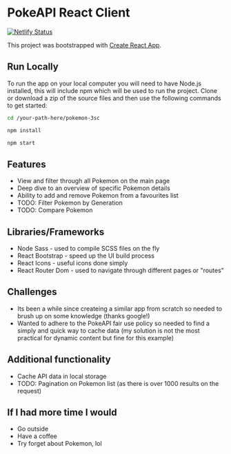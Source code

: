 # PokeAPI React Client

[![Netlify Status](https://api.netlify.com/api/v1/badges/6716dc2f-ebf0-4495-82ec-17c7bd20b849/deploy-status)](https://app.netlify.com/sites/superb-muffin-41e605/deploys)

This project was bootstrapped with [Create React App](https://github.com/facebook/create-react-app).

## Run Locally

To run the app on your local computer you will need to have Node.js installed, this will include npm which will be used to run the project. Clone or download a zip of the source files and then use the following commands to get started:

```sh
cd /your-path-here/pokemon-3sc
```

```sh
npm install
```

```sh
npm start
```

## Features

- View and filter through all Pokemon on the main page
- Deep dive to an overview of specific Pokemon details
- Ability to add and remove Pokemon from a favourites list
- TODO: Filter Pokemon by Generation
- TODO: Compare Pokemon

## Libraries/Frameworks

- Node Sass - used to compile SCSS files on the fly
- React Bootstrap - speed up the UI build process
- React Icons - useful icons done simply
- React Router Dom - used to navigate through different pages or "routes"

## Challenges

- Its been a while since createing a similar app from scratch so needed to brush up on some knowledge (thanks google!)
- Wanted to adhere to the PokeAPI fair use policy so needed to find a simply and quick way to cache data (my solution is not the most practical for dynamic content but fine for this example)

## Additional functionality

- Cache API data in local storage
- TODO: Pagination on Pokemon list (as there is over 1000 results on the request) 

## If I had more time I would

- Go outside 
- Have a coffee
- Try forget about Pokemon, lol